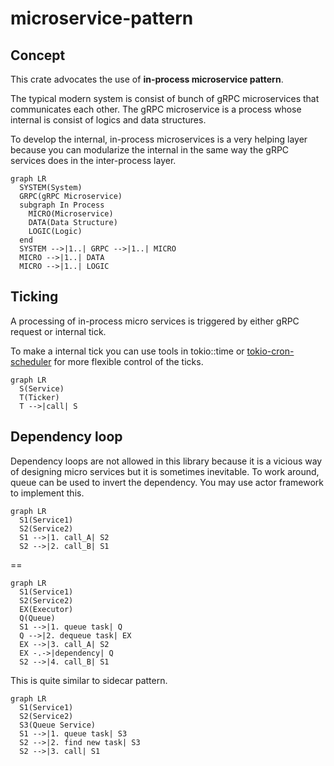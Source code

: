 # microservice-pattern

## Concept

This crate advocates the use of **in-process microservice pattern**.

The typical modern system is consist of bunch of gRPC microservices that communicates each other. The gRPC microservice is a process whose internal is consist of logics and data structures. 

To develop the internal, in-process microservices is a very helping layer because you can modularize the internal in the same way the gRPC services does in the inter-process layer.


```mermaid
graph LR
  SYSTEM(System)
  GRPC(gRPC Microservice)
  subgraph In Process
    MICRO(Microservice)
    DATA(Data Structure)
	LOGIC(Logic)
  end
  SYSTEM -->|1..| GRPC -->|1..| MICRO
  MICRO -->|1..| DATA
  MICRO -->|1..| LOGIC
```

## Ticking

A processing of in-process micro services is triggered by either
gRPC request or internal tick.

To make a internal tick you can use tools in tokio::time or 
[tokio-cron-scheduler](https://github.com/mvniekerk/tokio-cron-scheduler)
for more flexible control of the ticks.

```mermaid
graph LR
  S(Service)
  T(Ticker)
  T -->|call| S
```

## Dependency loop

Dependency loops are not allowed in this library because it is a vicious way of designing micro services but it is sometimes inevitable. To work around, queue can be used to invert the dependency. You may use actor framework to implement this.

```mermaid
graph LR
  S1(Service1)
  S2(Service2)
  S1 -->|1. call_A| S2
  S2 -->|2. call_B| S1
```

==

```mermaid
graph LR
  S1(Service1)
  S2(Service2)
  EX(Executor)
  Q(Queue)
  S1 -->|1. queue task| Q
  Q -->|2. dequeue task| EX
  EX -->|3. call_A| S2
  EX -.->|dependency| Q
  S2 -->|4. call_B| S1
```

This is quite similar to sidecar pattern.

```mermaid
graph LR
  S1(Service1)
  S2(Service2)
  S3(Queue Service)
  S1 -->|1. queue task| S3
  S2 -->|2. find new task| S3
  S2 -->|3. call| S1
```